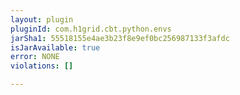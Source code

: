 ```yaml
---
layout: plugin
pluginId: com.h1grid.cbt.python.envs
jarSha1: 55518155e4ae3b23f8e9ef0bc256987133f3afdc
isJarAvailable: true
error: NONE
violations: []

---
```

